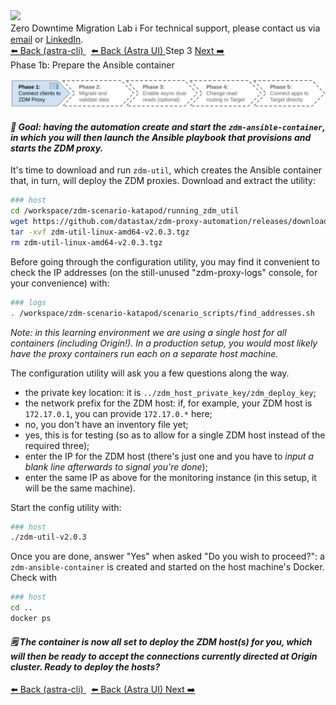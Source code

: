 <!-- TOP -->
<div class="top">
  <img src="https://datastax-academy.github.io/katapod-shared-assets/images/ds-academy-logo.svg" />
  <div class="scenario-title-section">
    <span class="scenario-title">Zero Downtime Migration Lab</span>
    <span class="scenario-subtitle">ℹ️ For technical support, please contact us via <a href="mailto:aleksandr.volochnev@datastax.com">email</a> or <a href="https://dtsx.io/aleks">LinkedIn</a>.</span>
  </div>
</div>

<!-- NAVIGATION -->
<div id="navigation-top" class="navigation-top">
  <a href='command:katapod.loadPage?[{"step":"step2_astra_cli"}]' 
    class="btn btn-dark navigation-top-left">⬅️ Back (astra-cli)
  </a>
  <a href='command:katapod.loadPage?[{"step":"step2_astra_ui"}]' 
    class="btn btn-dark navigation-top-left"
    style="margin-left: 8px;"
  >⬅️ Back (Astra UI)
  </a>
  <span class="step-count">Step 3</span>
  <a href='command:katapod.loadPage?[{"step":"step4"}]' 
    class="btn btn-dark navigation-top-right">Next ➡️
  </a>
</div>

<!-- CONTENT -->

<div class="step-title">Phase 1b: Prepare the Ansible container</div>

![Phase 1b](images/p1b.png)

#### _🎯 Goal: having the automation create and start the `zdm-ansible-container`, in which you will then launch the Ansible playbook that provisions and starts the ZDM proxy._

It's time to download and run `zdm-util`, which creates
the Ansible container that, in turn, will deploy the ZDM proxies.
Download and extract the utility:

```bash
### host
cd /workspace/zdm-scenario-katapod/running_zdm_util
wget https://github.com/datastax/zdm-proxy-automation/releases/download/v2.0.3/zdm-util-linux-amd64-v2.0.3.tgz
tar -xvf zdm-util-linux-amd64-v2.0.3.tgz
rm zdm-util-linux-amd64-v2.0.3.tgz
```

Before going through the configuration utility, you may find it convenient to check the IP addresses
(on the still-unused "zdm-proxy-logs" console, for your convenience) with:

```bash
### logs
. /workspace/zdm-scenario-katapod/scenario_scripts/find_addresses.sh
```

_Note: in this learning environment we are using a single host for all containers (including Origin!)._
_In a production setup, you would most likely have the proxy containers run each on a separate host machine._

The configuration utility will ask you a few questions along the way.

- the private key location: it is `../zdm_host_private_key/zdm_deploy_key`;
- the network prefix for the ZDM host: if, for example, your ZDM host is `172.17.0.1`, you can provide `172.17.0.*` here;
- no, you don't have an inventory file yet;
- yes, this is for testing (so as to allow for a single ZDM host instead of the required three);
- enter the IP for the ZDM host (there's just one and you have to _input a blank line afterwards to signal you're done_);
- enter the same IP as above for the monitoring instance (in this setup, it will be the same machine).

Start the config utility with:

```bash
### host
./zdm-util-v2.0.3
```

Once you are done, answer "Yes" when asked "Do you wish to proceed?": a `zdm-ansible-container` is created and started
on the host machine's Docker. Check with

```bash
### host
cd ..
docker ps
```

#### _🗒️ The container is now all set to deploy the ZDM host(s) for you, which will then be ready to accept the connections currently directed at Origin cluster. Ready to deploy the hosts?_

<!-- NAVIGATION -->
<div id="navigation-top" class="navigation-top">
  <a href='command:katapod.loadPage?[{"step":"step2_astra_cli"}]' 
    class="btn btn-dark navigation-top-left">⬅️ Back (astra-cli)
  </a>
  <a href='command:katapod.loadPage?[{"step":"step2_astra_ui"}]' 
    class="btn btn-dark navigation-top-left"
    style="margin-left: 8px;"
  >⬅️ Back (Astra UI)
  </a>
  <a href='command:katapod.loadPage?[{"step":"step4"}]' 
    class="btn btn-dark navigation-top-right">Next ➡️
  </a>
</div>
